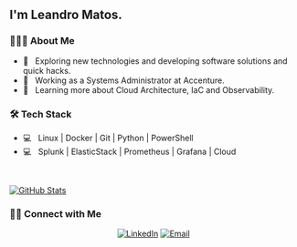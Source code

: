 <h2>I'm Leandro Matos.</h2>

<h3> 👨🏻‍💻 About Me </h3>

- 🤔 &nbsp; Exploring new technologies and developing software solutions and quick hacks.
- 💼 &nbsp; Working as a Systems Administrator at Accenture.
- 🌱 &nbsp; Learning more about Cloud Architecture, IaC and Observability.

<h3>🛠 Tech Stack</h3>

- 💻 &nbsp; Linux | Docker | Git | Python | PowerShell
- 💻 &nbsp; Splunk | ElasticStack | Prometheus | Grafana | Cloud

<br/>

[![GitHub Stats](https://github-readme-stats.vercel.app/api?username=leandro-matos&show_icons=true)](https://github.com/leandro-matos)

<h3> 🤝🏻 Connect with Me </h3>

<p align="center">
<a href="https://www.linkedin.com/in/leandro-matos-pereira/"><img alt="LinkedIn" src="https://img.shields.io/badge/LinkedIn-Leandro%20Matos%20Pereira-blue?style=flat-square&logo=linkedin"></a>
<a href="mailto:leandromatpereira@hotmail.com"><img alt="Email" src="https://img.shields.io/badge/Email-leandromatpereira@hotmail.com-blue?style=flat-square&logo=gmail"></a>
</p>
